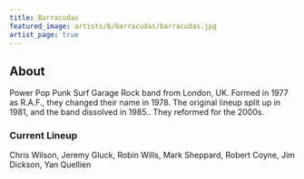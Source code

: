 ```yaml
---
title: Barracudas
featured_image: artists/b/barracudas/barracudas.jpg
artist_page: true
---
```

## About

Power Pop Punk Surf Garage Rock band from London, UK. Formed in 1977 as R.A.F., they changed their name in 1978. The original lineup split up in 1981, and the band dissolved in 1985.. They reformed for the 2000s.

### Current Lineup

Chris Wilson, Jeremy Gluck, Robin Wills, Mark Sheppard, Robert Coyne, Jim Dickson, Yan Quellien

